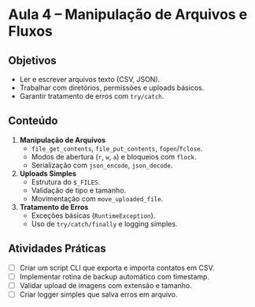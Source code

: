 # Aula 4 – Manipulação de Arquivos e Fluxos

## Objetivos
- Ler e escrever arquivos texto (CSV, JSON).
- Trabalhar com diretórios, permissões e uploads básicos.
- Garantir tratamento de erros com `try/catch`.

## Conteúdo
1. **Manipulação de Arquivos**
   - `file_get_contents`, `file_put_contents`, `fopen`/`fclose`.
   - Modos de abertura (`r`, `w`, `a`) e bloqueios com `flock`.
   - Serialização com `json_encode`, `json_decode`.
2. **Uploads Simples**
   - Estrutura do `$_FILES`.
   - Validação de tipo e tamanho.
   - Movimentação com `move_uploaded_file`.
3. **Tratamento de Erros**
   - Exceções básicas (`RuntimeException`).
   - Uso de `try/catch/finally` e logging simples.

## Atividades Práticas
- [ ] Criar um script CLI que exporta e importa contatos em CSV.
- [ ] Implementar rotina de backup automático com timestamp.
- [ ] Validar upload de imagens com extensão e tamanho.
- [ ] Criar logger simples que salva erros em arquivo.
